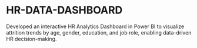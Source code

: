 # HR-DATA-DASHBOARD
Developed an interactive HR Analytics Dashboard in Power BI to visualize attrition trends by age, gender, education, and job role, enabling data-driven HR decision-making.
